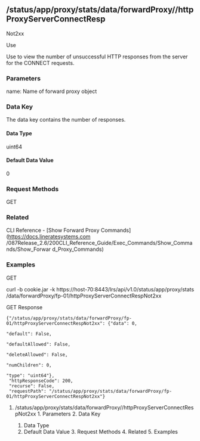 ## /status/app/proxy/stats/data/forwardProxy/<name>/httpProxyServerConnectResp
Not2xx

Use

Use to view the number of unsuccessful HTTP responses from the server for the
CONNECT requests.

### Parameters

name: Name of forward proxy object

### Data Key

The data key contains the number of responses.

#### Data Type

uint64

#### Default Data Value

0

### Request Methods

GET

### Related

CLI Reference - [Show Forward Proxy Commands](https://docs.lineratesystems.com
/087Release_2.6/200CLI_Reference_Guide/Exec_Commands/Show_Commands/Show_Forwar
d_Proxy_Commands)

### Examples

GET

curl -b cookie.jar -k https://host-70:8443/lrs/api/v1.0/status/app/proxy/stats
/data/forwardProxy/fp-01/httpProxyServerConnectRespNot2xx

GET Response

    
    {"/status/app/proxy/stats/data/forwardProxy/fp-01/httpProxyServerConnectRespNot2xx": {"data": 0,
                                                                                           "default": False,
                                                                                           "defaultAllowed": False,
                                                                                           "deleteAllowed": False,
                                                                                           "numChildren": 0,
                                                                                           "type": "uint64"},
     "httpResponseCode": 200,
     "recurse": False,
     "requestPath": "/status/app/proxy/stats/data/forwardProxy/fp-01/httpProxyServerConnectRespNot2xx"}
    

  1. /status/app/proxy/stats/data/forwardProxy/<name>/httpProxyServerConnectRespNot2xx
    1. Parameters
    2. Data Key
      1. Data Type
      2. Default Data Value
    3. Request Methods
    4. Related
    5. Examples

